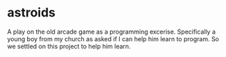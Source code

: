 # astroids
A play on the old arcade game as a programming excerise. Specifically a young
boy from my church as asked if I can help him learn to program. So we settled
on this project to help him learn.
